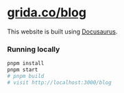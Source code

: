 # [grida.co/blog](https://grida.co/blog)

This website is built using [Docusaurus](https://docusaurus.io/).

### Running locally

```sh
pnpm install
pnpm start
# pnpm build
# visit http://localhost:3000/blog
```
